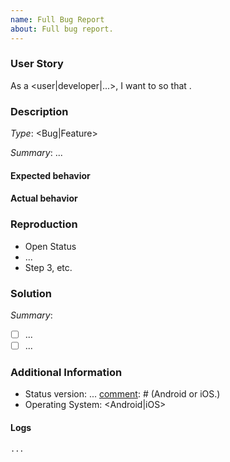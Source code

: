 ```yaml
---
name: Full Bug Report
about: Full bug report.
---
```


[comment]: # (Please replace ... with your information. Remove < and >)

### User Story

As a <user|developer|...>, I want to <task> so that <goal>.

### Description

[comment]: # (Feature or Bug? i.e Type: Bug)
*Type*: <Bug|Feature>

[comment]: # (Describe the feature you would like, or briefly summarise the bug and what you did, what you expected to happen, and what actually happens. Sections below)
*Summary*: ...

#### Expected behavior

[comment]: # (Describe what you expected to happen.)

#### Actual behavior

[comment]: # (Describe what actually happened.)

### Reproduction

[comment]: # (Describe how we can replicate the bug step by step.)

- Open Status
- ...
- Step 3, etc.

### Solution

[comment]: # (Please summarise the solution and provide a task list on what needs to be fixed.)
*Summary*:

- [ ] ...
- [ ] ...

### Additional Information

[comment]: # (Please do your best to fill this out.)
- Status version: ...
[comment]: # (Android or iOS.)
- Operating System: <Android|iOS>

#### Logs

[comment]: # (if on Android please replicate bug whilst running adb logcat)

```
...
```
